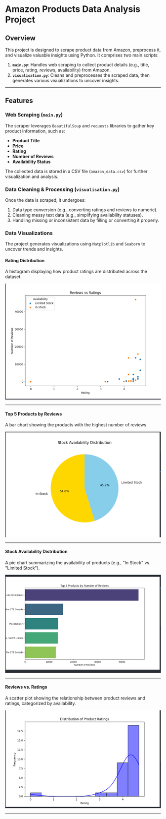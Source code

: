 # Amazon Products Data Analysis Project

## Overview

This project is designed to scrape product data from Amazon, preprocess it, and visualize valuable insights using Python. It comprises two main scripts:

1. **`main.py`**: Handles web scraping to collect product details (e.g., title, price, rating, reviews, availability) from Amazon.
2. **`visualisation.py`**: Cleans and preprocesses the scraped data, then generates various visualizations to uncover insights.

---

## Features

### **Web Scraping (`main.py`)**

The scraper leverages `BeautifulSoup` and `requests` libraries to gather key product information, such as:
- **Product Title**
- **Price**
- **Rating**
- **Number of Reviews**
- **Availability Status**

The collected data is stored in a CSV file (`amazon_data.csv`) for further visualization and analysis.

### **Data Cleaning & Processing (`visualisation.py`)**

Once the data is scraped, it undergoes:
1. Data type conversion (e.g., converting ratings and reviews to numeric).
2. Cleaning messy text data (e.g., simplifying availability statuses).
3. Handling missing or inconsistent data by filling or converting it properly.

### **Data Visualizations**

The project generates visualizations using `Matplotlib` and `Seaborn` to uncover trends and insights.

#### Rating Distribution
A histogram displaying how product ratings are distributed across the dataset.

![Distribution of Product Ratings](images/Screenshot%20from%202025-02-25%2021-29-59.png)

---

#### Top 5 Products by Reviews
A bar chart showing the products with the highest number of reviews.

![Top 5 Products by Reviews](images/Screenshot%20from%202025-02-25%2021-29-41.png)

---

#### Stock Availability Distribution
A pie chart summarizing the availability of products (e.g., "In Stock" vs. "Limited Stock").

![Stock Availability Distribution](images/Screenshot%20from%202025-02-25%2021-29-25.png)

---

#### Reviews vs. Ratings
A scatter plot showing the relationship between product reviews and ratings, categorized by availability.

![Reviews vs. Ratings](images/Screenshot%20from%202025-02-25%2021-29-07.png)

---

